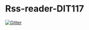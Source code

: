 # Rss-reader-DIT117

[![Gitter](https://badges.gitter.im/dimosit/Rss-reader-DIT117.svg)](https://gitter.im/dimosit/Rss-reader-DIT117?utm_source=badge&utm_medium=badge&utm_campaign=pr-badge&utm_content=badge)